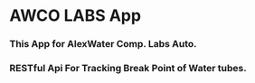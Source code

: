 # AWCO LABS App
### This App for AlexWater Comp. Labs Auto.
### RESTful Api For Tracking Break Point of Water tubes.
